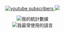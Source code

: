 <html>
 <p align="center">
   <a href="https://www.youtube.com/channel/UCpGQsrg4iNNzq46aK1dANNw">
 <img alt="youtube subscribers" src="https://github-readme-youtube-stats.herokuapp.com/subscribers/index.php?id=UCpGQsrg4iNNzq46aK1dANNw&key=AIzaSyDO5I6BvUW55hTT_q5MtSsCe6gcSAAzs6Q&color=red"/>
</a>
   <a href="https://discord.gg/YRu75UHSWz" alt="Dev Pro Tips Discussion & Support Server">
    <img src="https://img.shields.io/discord/898190213854134272?color=7289DA&labelColor=4a64bd&logo=discord&logoColor=white&style=for-the-badge"/></a>
  </p>
<body>
<p align="center"><img src="https://github-readme-stats.vercel.app/api?username=vincentwang0905&show_icons=true&theme=gruvbox&locale=cn" alt="我的統計數據"></br><img src="https://github-readme-stats.vercel.app/api/top-langs/?username=vincentwang0905&show_icons=true&theme=gruvbox&locale=cn" alt="我最常使用的語言"></p>
</body>
</html>
